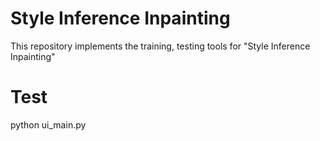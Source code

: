 # Style Inference Inpainting
This repository implements the training, testing tools for "Style Inference Inpainting"
# Test
python ui_main.py
